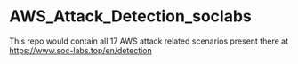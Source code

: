 # AWS_Attack_Detection_soclabs
This repo would contain all 17 AWS attack related scenarios present there at https://www.soc-labs.top/en/detection
